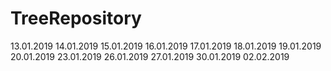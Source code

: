 # TreeRepository

13.01.2019
14.01.2019
15.01.2019
16.01.2019
17.01.2019
18.01.2019
19.01.2019
20.01.2019
23.01.2019
26.01.2019
27.01.2019
30.01.2019
02.02.2019